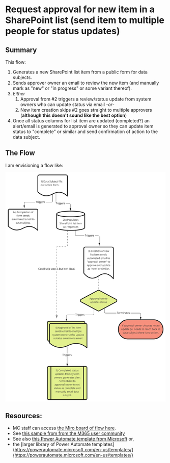 # Request approval for new item in a SharePoint list (send item to multiple people for status updates)

## Summary
This flow:
1. Generates a new SharePoint list item from a public form for data subjects.
2. Sends approver owner an email to review the new item (and manually mark as "new" or "in progress" or some variant thereof).
3. _Either_
	1. Approval from #2 triggers a review/status update from system owners who can update status via email -_or_-
	2. New item creation skips #2 goes straight to multiple approvers (**although this doesn't sound like the best option**)
4. Once all status columns for list item are updated (completed?) an alert/email is generated to approval owner so they can update item status to "complete" or similar and send confirmation of action to the data subject. 

## The Flow
I am envisioning a flow like: 

![Flow diagram](images/Flow_chart.jpg)

## Resources:
- MC staff can access [the Miro board of flow here](https://miro.com/app/board/uXjVOp0icsQ=/?share_link_id=343465265876). 
- See [this sample from from the M365 user community](https://github.com/pnp/powerautomate-samples/tree/main/samples/request-review-and-approval-for-a-selected-file)
- See also [this Power Automate template from Microsoft](https://powerautomate.microsoft.com/en-us/templates/details/d62b2527bb5343d689d5107b0922e57b/start-approval-when-a-new-item-is-added/) or,
- the [larger library of Power Automate templates](https://powerautomate.microsoft.com/en-us/templates/](https://powerautomate.microsoft.com/en-us/templates/) 
